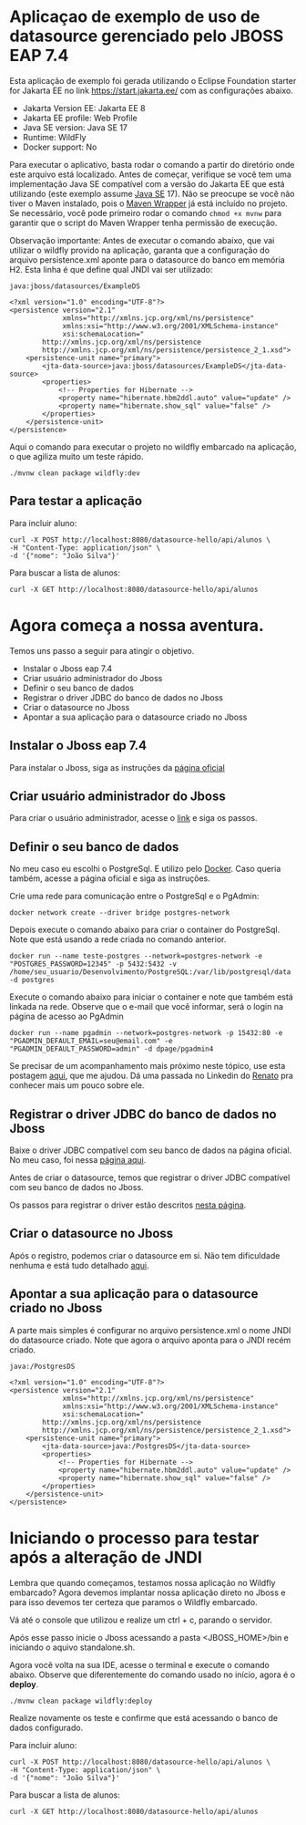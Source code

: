 # Aplicaçao de exemplo de uso de datasource gerenciado pelo JBOSS EAP 7.4

Esta aplicação de exemplo foi gerada utilizando o Eclipse Foundation starter for Jakarta EE no link https://start.jakarta.ee/ com as configurações abaixo.

- Jakarta Version EE: Jakarta EE 8
- Jakarta EE profile: Web Profile
- Java SE version: Java SE 17
- Runtime: WildFly
- Docker support: No

Para executar o aplicativo, basta rodar o comando a partir do diretório onde este arquivo está localizado. Antes de começar, verifique se você tem uma implementação Java SE compatível com a versão do Jakarta EE que está utilizando (este exemplo assume [Java SE](https://adoptium.net) 17).
Não se preocupe se você não tiver o Maven instalado, pois o [Maven Wrapper](https://maven.apache.org/wrapper/) já está incluído no projeto. Se necessário, você pode primeiro rodar o comando `chmod +x mvnw` para garantir que o script do Maven Wrapper tenha permissão de execução.

Observação importante:
Antes de executar o comando abaixo, que vai utilizar o wildfly provido na aplicação, garanta que a configuração do arquivo persistence.xml aponte para o datasource do banco em memória H2.
Esta linha é que define qual JNDI vai ser utilizado:

```
java:jboss/datasources/ExampleDS
```

```
<?xml version="1.0" encoding="UTF-8"?>
<persistence version="2.1"
             xmlns="http://xmlns.jcp.org/xml/ns/persistence"
             xmlns:xsi="http://www.w3.org/2001/XMLSchema-instance"
             xsi:schemaLocation="
        http://xmlns.jcp.org/xml/ns/persistence
        http://xmlns.jcp.org/xml/ns/persistence/persistence_2_1.xsd">
    <persistence-unit name="primary">
        <jta-data-source>java:jboss/datasources/ExampleDS</jta-data-source>
        <properties>
            <!-- Properties for Hibernate -->
            <property name="hibernate.hbm2ddl.auto" value="update" />
            <property name="hibernate.show_sql" value="false" />
        </properties>
    </persistence-unit>
</persistence>
```

Aqui o comando para executar o projeto no wildfly embarcado na aplicação, o que agiliza muito um teste rápido.

```
./mvnw clean package wildfly:dev
```

## Para testar a aplicação

Para incluir aluno:

```
curl -X POST http://localhost:8080/datasource-hello/api/alunos \
-H "Content-Type: application/json" \
-d '{"nome": "João Silva"}'
```

Para buscar a lista de alunos:

```
curl -X GET http://localhost:8080/datasource-hello/api/alunos
```

# Agora começa a nossa aventura.

Temos uns passo a seguir para atingir o objetivo.

- Instalar o Jboss eap 7.4
- Criar usuário administrador do Jboss
- Definir o seu banco de dados
- Registrar o driver JDBC do banco de dados no Jboss
- Criar o datasource no Jboss
- Apontar a sua aplicação para o datasource criado no Jboss

## Instalar o Jboss eap 7.4

Para instalar o Jboss, siga as instruções da [página oficial](https://docs.redhat.com/en/documentation/red_hat_jboss_enterprise_application_platform/7.4/html/installation_guide/index)

## Criar usuário administrador do Jboss

Para criar o usuário administrador, acesse o [link](https://docs.redhat.com/en/documentation/red_hat_jboss_enterprise_application_platform/7.4/html/configuration_guide/jboss_eap_management#adding_a_management_user) e siga os passos.

## Definir o seu banco de dados

No meu caso eu escolhi o PostgreSql. E utilizo pelo [Docker](https://www.docker.com/). Caso queria também, acesse a página oficial e siga as instruções.

Crie uma rede para comunicação entre o PostgreSql e o PgAdmin:

```
docker network create --driver bridge postgres-network
```

Depois execute o comando abaixo para criar o container do PostgreSql. Note que está usando a rede criada no comando anterior.

```
docker run --name teste-postgres --network=postgres-network -e "POSTGRES_PASSWORD=12345" -p 5432:5432 -v /home/seu_usuario/Desenvolvimento/PostgreSQL:/var/lib/postgresql/data -d postgres
```

Execute o comando abaixo para iniciar o container e note que também está linkada na rede. Observe que o e-mail que você informar, será o login na página de acesso ao PgAdmin

```
docker run --name pgadmin --network=postgres-network -p 15432:80 -e "PGADMIN_DEFAULT_EMAIL=seu@email.com" -e "PGADMIN_DEFAULT_PASSWORD=admin" -d dpage/pgadmin4
```

Se precisar de um acompanhamento mais próximo neste tópico, use esta postagem [aqui](https://renatogroffe.medium.com/postgresql-docker-executando-uma-inst%C3%A2ncia-e-o-pgadmin-4-a-partir-de-containers-ad783e85b1a4), que me ajudou. Dá uma passada no Linkedin do [Renato](https://www.linkedin.com/in/renatogroffe/) pra conhecer mais um pouco sobre ele.

## Registrar o driver JDBC do banco de dados no Jboss

Baixe o driver JDBC compatível com seu banco de dados na página oficial. No meu caso, foi nessa [página aqui](https://jdbc.postgresql.org/download/).

Antes de criar o datasource, temos que registrar o driver JDBC compatível com seu banco
de dados no Jboss.

Os passos para registrar o driver estão descritos [nesta página](https://docs.redhat.com/en/documentation/red_hat_jboss_enterprise_application_platform/7.4/html/configuration_guide/datasource_management#add_jdbc_driver_core_module_datasources).

## Criar o datasource no Jboss

Após o registro, podemos criar o datasource em si.
Não tem dificuldade nenhuma e está tudo detalhado [aqui](https://docs.redhat.com/en/documentation/red_hat_jboss_enterprise_application_platform/7.4/html/configuration_guide/datasource_management#adding_datasources).

## Apontar a sua aplicação para o datasource criado no Jboss

A parte mais simples é configurar no arquivo persistence.xml o nome JNDI do datasource criado.
Note que agora o arquivo aponta para o JNDI recém criado.

```
java:/PostgresDS
```

```
<?xml version="1.0" encoding="UTF-8"?>
<persistence version="2.1"
             xmlns="http://xmlns.jcp.org/xml/ns/persistence"
             xmlns:xsi="http://www.w3.org/2001/XMLSchema-instance"
             xsi:schemaLocation="
        http://xmlns.jcp.org/xml/ns/persistence
        http://xmlns.jcp.org/xml/ns/persistence/persistence_2_1.xsd">
    <persistence-unit name="primary">
        <jta-data-source>java:/PostgresDS</jta-data-source>
        <properties>
            <!-- Properties for Hibernate -->
            <property name="hibernate.hbm2ddl.auto" value="update" />
            <property name="hibernate.show_sql" value="false" />
        </properties>
    </persistence-unit>
</persistence>
```

# Iniciando o processo para testar após a alteração de JNDI

Lembra que quando começamos, testamos nossa aplicação no Wildfly embarcado?
Agora devemos implantar nossa aplicação direto no Jboss e para isso devemos ter certeza que paramos o Wildfly embarcado.

Vá até o console que utilizou e realize um ctrl + c, parando o servidor.

Após esse passo inicie o Jboss acessando a pasta <JBOSS_HOME>/bin e iniciando o aquivo standalone.sh.

Agora você volta na sua IDE, acesse o terminal e execute o comando abaixo.
Observe que diferentemente do comando usado no início, agora é o **deploy**.

```
./mvnw clean package wildfly:deploy
```

Realize novamente os teste e confirme que está acessando o banco de dados configurado.

Para incluir aluno:

```
curl -X POST http://localhost:8080/datasource-hello/api/alunos \
-H "Content-Type: application/json" \
-d '{"nome": "João Silva"}'
```

Para buscar a lista de alunos:

```
curl -X GET http://localhost:8080/datasource-hello/api/alunos
```
